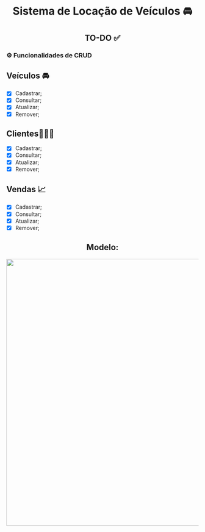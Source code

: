 <h1 align="center">Sistema de Locação de Veículos 🚘</h1>
<h2 align="center"> TO-DO ✅</h2>

### ⚙️ Funcionalidades de CRUD

## Veículos 🚘
- [x] Cadastrar;
- [x] Consultar;
- [x] Atualizar;
- [x] Remover;

## Clientes🙎🏻‍♂
- [x] Cadastrar;
- [x] Consultar;
- [x] Atualizar;
- [x] Remover;

## Vendas 📈
- [x] Cadastrar;
- [x] Consultar;
- [x] Atualizar;
- [x] Remover;

<h2 align="center"> Modelo: </h2>
<div align="center">
<img src="https://cdn.discordapp.com/attachments/968604243474915368/1036435518507986974/class_diagram.png" width="700">
</div>
